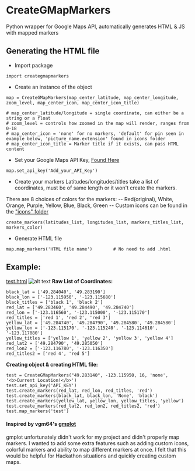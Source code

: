 # CreateGMapMarkers
Python wrapper for Google Maps API, automatically generates HTML & JS with mapped markers

## Generating the HTML file
* Import package
```
import creategmapmarkers
```

* Create an instance of the object 
```
map = CreateGMapMarkers(map_center_latitude, map_center_longitude, zoom_level, map_center_icon, map_center_icon_title)

# map_center_latitude/longitude = single coordinate, can either be a string or a float
# zoom_level = controls how zoomed in the map will render, ranges from 0-18
# map_center_icon = 'none' for no markers, 'default' for pin seen in example below, 'picture_name.extension' found in icons folder 
# map_center_icon_title = Marker title if it exists, can pass HTML content
```

* Set your Google Maps API Key, [Found Here](https://developers.google.com/maps/documentation/javascript/get-api-key)
```
map.set_api_key('Add_your_API_Key')
```
* Create your markers
Latitudes/longitudes/titles take a list of coordinates, must be of same length or it won't create the markers.

There are 8 choices of colors for the markers:
-- Red(original), White, Orange, Purple, Yellow, Blue, Black, Green
-- Custom icons can be found in the ["icons" folder]()

```
create_markers(latitudes_list, longitudes_list, markers_titles_list, markers_color)
```

* Generate HTML file
```
map.map_markers('HTML file name')        # No need to add .html
```


## Example: 
[test.html](http://creategmapmarkers-test.bitballoon.com/)
![alt text](http://i.imgur.com/eD7Qc28.png)
**Raw List of Coordinates:**
```
black_lat = ['49.284040', '49.283190']
black_lon = ['-123.115950', '-123.115680']
black_titles = ['black 1', 'black 2']
red_lat = ['49.283460', '49.284490', '49.284740']
red_lon = ['-123.116560', '-123.115000', '-123.115170']
red_titles = ['red 1', 'red 2', 'red 3']
yellow_lat = ['49.284740', '49.284790', '49.284580', '49.284580']
yellow_lon = ['-123.115170', '-123.115240', '-123.114610', '-123.117080']
yellow_titles = ['yellow 1', 'yellow 2', 'yellow 3', 'yellow 4']
red_lat2 = ['49.284790', '49.285050']
red_lon2 = ['-123.116780', '-123.116350']
red_titles2 = ['red 4', 'red 5']
```
**Creating object & creating HTML file:**
```
test = CreateGMapMarkers("49.283140", -123.115950, 16, 'none', '<b>Current Location!</b>')
test.set_api_key('API_KEY')
test.create_markers(red_lat, red_lon, red_titles, 'red')
test.create_markers(black_lat, black_lon, 'None', 'black')
test.create_markers(yellow_lat, yellow_lon, yellow_titles, 'yellow')
test.create_markers(red_lat2, red_lon2, red_titles2, 'red')
test.map_markers('test')
```

#### Inspired by vgm64's [gmplot](https://github.com/vgm64/gmplot)
gmplot unfortunately didn't work for my project and didn't properly map markers. I wanted to add some extra features such as adding custom icons, colorful markers and ability to map different markers at once. I felt that this would be helpful for Hackathon situations and quickly creating custom maps. 
